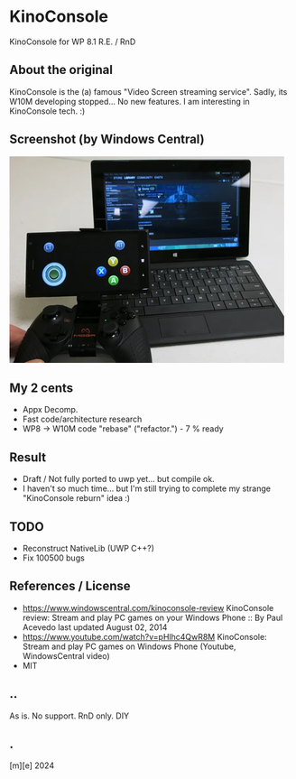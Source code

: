 # KinoConsole 

KinoConsole for WP 8.1 R.E. / RnD

## About the original
KinoConsole is the (a) famous "Video Screen streaming service". 
Sadly, its W10M developing stopped... No new features. I am interesting in KinoConsole tech. :)

## Screenshot (by Windows Central)
![](Images/shot01.png)

## My 2 cents
- Appx Decomp.
- Fast code/architecture research
- WP8 -> W10M code "rebase" ("refactor.") - 7 % ready  

## Result
- Draft / Not fully ported to uwp yet... but compile ok.
- I haven't so much time... but I'm still trying to complete my strange "KinoConsole reburn" idea :)

## TODO
- Reconstruct NativeLib (UWP C++?)
- Fix 100500 bugs

## References / License
- https://www.windowscentral.com/kinoconsole-review KinoConsole review: Stream and play PC games on your Windows Phone :: By Paul Acevedo last updated August 02, 2014
- https://www.youtube.com/watch?v=pHlhc4QwR8M KinoConsole: Stream and play PC games on Windows Phone (Youtube, WindowsCentral video)
- MIT

## ..
As is. No support. RnD only. DIY

## .
[m][e] 2024

